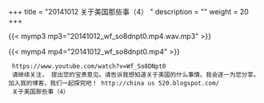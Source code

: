 +++
title = "20141012  关于美国那些事（4） "
description = ""
weight = 20
+++

{{< mymp3 mp3="20141012_wf_so8dnpt0.mp4.wav.mp3" >}}

{{< mymp4 mp4="20141012_wf_so8dnpt0.mp4" >}}

     https://www.youtube.com/watch?v=Wf_So8DNpt0 
     请继续关注， 提出您的宝贵意见。请告诉我想知道关于美国的什么事情。我会逐一为您分享。加入我的博客，我们一起探究吧！ http://china us 520.blogspot.com/ 
     关于美国那些事（4） 
